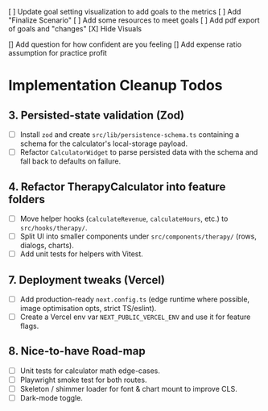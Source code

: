 [ ] Update goal setting visualization to add goals to the metrics
[ ] Add "Finalize Scenario"
[ ] Add some resources to meet goals
[ ] Add pdf export of goals and "changes"
[X] Hide Visuals

[] Add question for how confident are you feeling
[] Add expense ratio assumption for practice profit

# Implementation Cleanup Todos

## 3. Persisted-state validation (Zod)

- [ ] Install `zod` and create `src/lib/persistence-schema.ts` containing a schema for the calculator's local-storage payload.
- [ ] Refactor `CalculatorWidget` to parse persisted data with the schema and fall back to defaults on failure.

## 4. Refactor TherapyCalculator into feature folders

- [ ] Move helper hooks (`calculateRevenue`, `calculateHours`, etc.) to `src/hooks/therapy/`.
- [ ] Split UI into smaller components under `src/components/therapy/` (rows, dialogs, charts).
- [ ] Add unit tests for helpers with Vitest.

## 7. Deployment tweaks (Vercel)

- [ ] Add production-ready `next.config.ts` (edge runtime where possible, image optimisation opts, strict TS/eslint).
- [ ] Create a Vercel env var `NEXT_PUBLIC_VERCEL_ENV` and use it for feature flags.

## 8. Nice-to-have Road-map

- [ ] Unit tests for calculator math edge-cases.
- [ ] Playwright smoke test for both routes.
- [ ] Skeleton / shimmer loader for font & chart mount to improve CLS.
- [ ] Dark-mode toggle.
